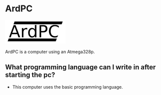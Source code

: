 # ArdPC
![alt][logo]

[logo]: https://raw.githubusercontent.com/nasOS-official/ArdPC/main/ardpc_logo.png "Logo"

ArdPC is a computer using an Atmega328p.

## What programming language can I write in after starting the pc?

- This computer uses the basic programming language.
